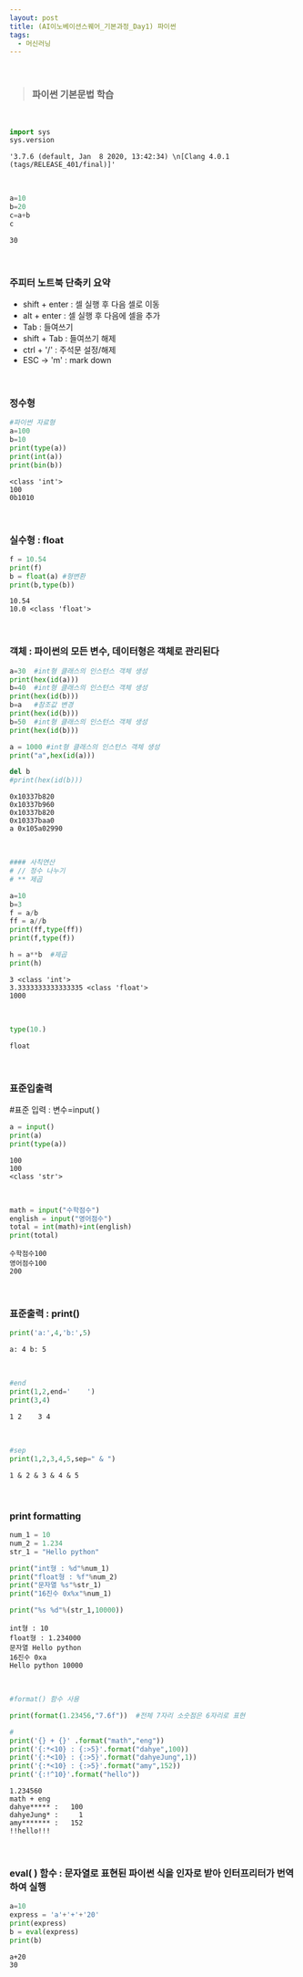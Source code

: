 ```yaml
---
layout: post
title: (AI이노베이션스퀘어_기본과정_Day1) 파이썬 
tags:
  - 머신러닝
---
```


<br>

> ### 파이썬 기본문법 학습 

<br>

```python
import sys
sys.version
```

```
'3.7.6 (default, Jan  8 2020, 13:42:34) \n[Clang 4.0.1 (tags/RELEASE_401/final)]'
```

<br>

```python
a=10
b=20
c=a+b
c
```

```
30
```

<br>

### 주피터 노트북 단축키 요약

- shift + enter : 셀 실행 후 다음 셀로 이동
- alt + enter : 셀 실행 후 다음에 셀을 추가
- Tab : 들여쓰기
- shift + Tab : 들여쓰기 해제
- ctrl + '/' : 주석문 설정/해제
- ESC -> 'm' : mark down

<br>

### 정수형

```python
#파이썬 자료형
a=100
b=10
print(type(a))
print(int(a))
print(bin(b))
```

```
<class 'int'>
100
0b1010
```

<br>

### 실수형 : float

```python
f = 10.54
print(f)
b = float(a) #형변환
print(b,type(b))
```

```
10.54
10.0 <class 'float'>
```

<br>

### 객체 : 파이썬의 모든 변수, 데이터형은 객체로 관리된다

```python
a=30  #int형 클래스의 인스턴스 객체 생성
print(hex(id(a)))
b=40  #int형 클래스의 인스턴스 객체 생성
print(hex(id(b)))
b=a   #참조값 변경
print(hex(id(b)))
b=50  #int형 클래스의 인스턴스 객체 생성
print(hex(id(b)))

a = 1000 #int형 클래스의 인스턴스 객체 생성
print("a",hex(id(a)))

del b
#print(hex(id(b)))
```

```
0x10337b820
0x10337b960
0x10337b820
0x10337baa0
a 0x105a02990
```

<br>

```python
#### 사칙연산
# // 정수 나누기
# ** 제곱

a=10
b=3
f = a/b
ff = a//b
print(ff,type(ff))
print(f,type(f))

h = a**b  #제곱
print(h)
```

```
3 <class 'int'>
3.3333333333333335 <class 'float'>
1000
```

<br>

```python
type(10.)
```

```
float
```

<br>

### 표준입출력

#표준 입력 : 변수=input( )

```python
a = input()
print(a)
print(type(a))
```

```
100
100
<class 'str'>
```

<br>

```python
math = input("수학점수")
english = input("영어점수")
total = int(math)+int(english)
print(total)

```

```
수학점수100
영어점수100
200
```

<br>

### 표준출력 : print()

```python
print('a:',4,'b:',5)
```

```
a: 4 b: 5
```

<br>

```python
#end
print(1,2,end='    ')
print(3,4)
```

```
1 2    3 4
```

<br>

```python
#sep
print(1,2,3,4,5,sep=" & ")
```

```
1 & 2 & 3 & 4 & 5
```

<br>

### print formatting

```python
num_1 = 10
num_2 = 1.234
str_1 = "Hello python"

print("int형 : %d"%num_1)
print("float형 : %f"%num_2)
print("문자열 %s"%str_1)
print("16진수 0x%x"%num_1)

print("%s %d"%(str_1,10000))
```

```
int형 : 10
float형 : 1.234000
문자열 Hello python
16진수 0xa
Hello python 10000
```

<br>

```python
#format() 함수 사용

print(format(1.23456,"7.6f"))  #전체 7자리 소숫점은 6자리로 표현

#
print('{} + {}' .format("math","eng"))
print('{:*<10} : {:>5}'.format("dahye",100))
print('{:*<10} : {:>5}'.format("dahyeJung",1))
print('{:*<10} : {:>5}'.format("amy",152))
print('{:!^10}'.format("hello"))
```

```
1.234560
math + eng
dahye***** :   100
dahyeJung* :     1
amy******* :   152
!!hello!!!
```

<br>

### eval( ) 함수 : 문자열로 표현된 파이썬 식을 인자로 받아 인터프리터가 번역하여 실행

```python
a=10
express = 'a'+'+'+'20'
print(express)
b = eval(express)
print(b)
```

```
a+20
30
```

